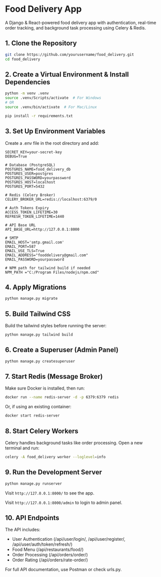 # Food Delivery App
A Django & React-powered food delivery app with authentication, real-time order tracking, and background task processing using Celery & Redis.

## 1. Clone the Repository

```bash
git clone https://github.com/yourusername/food_delivery.git
cd food_delivery
```

## 2. Create a Virtual Environment & Install Dependencies

```bash
python -m venv .venv
source .venv/Scripts/activate  # For Windows
# OR
source .venv/bin/activate  # For Mac/Linux

pip install -r requirements.txt
```

## 3. Set Up Environment Variables
Create a .env file in the root directory and add:

```text
SECRET_KEY=your-secret-key
DEBUG=True

# Database (PostgreSQL)
POSTGRES_NAME=food_delivery_db
POSTGRES_USER=postgres
POSTGRES_PASSWORD=yourpassword
POSTGRES_HOST=localhost
POSTGRES_PORT=5432

# Redis (Celery Broker)
CELERY_BROKER_URL=redis://localhost:6379/0

# Auth Tokens Expiry
ACCESS_TOKEN_LIFETIME=30 
REFRESH_TOKEN_LIFETIME=1440

# API Base URL
API_BASE_URL=http://127.0.0.1:8000

# SMTP
EMAIL_HOST='smtp.gmail.com'
EMAIL_PORT=587
EMAIL_USE_TLS=True
EMAIL_ADDRESS="fooddelivery@gmail.com"
EMAIL_PASSWORD=yourpassword

# NPM path for tailwind build if needed
NPM_PATH ="C:/Program Files/nodejs/npm.cmd"
```

## 4. Apply Migrations

```bash
python manage.py migrate
```

## 5. Build Tailwind CSS

Build the tailwind styles before running the server:

```bash
python manage.py tailwind build
```

## 6. Create a Superuser (Admin Panel)

```bash
python manage.py createsuperuser
```
## 7. Start Redis (Message Broker)
Make sure Docker is installed, then run:

```bash
docker run --name redis-server -d -p 6379:6379 redis
```

Or, if using an existing container:

```bash
docker start redis-server
```

## 8. Start Celery Workers

Celery handles background tasks like order processing. Open a new terminal and run:

```bash
celery -A food_delivery worker --loglevel=info
```


## 9. Run the Development Server

```bash
python manage.py runserver
```

Visit ```http://127.0.0.1:8000/``` to see the app.

Visit ```http://127.0.0.1:8000/admin``` to login to admin panel.

## 10. API Endpoints

The API includes:

- User Authentication (/api/user/login/, /api/user/register/, /api/user/auth/token/refresh/)
- Food Menu (/api/restaurants/food/)
- Order Processing (/api/orders/order/)
- Order Rating (/api/orders/rate-order/)

For full API documentation, use Postman or check urls.py.



